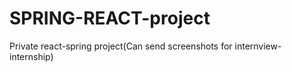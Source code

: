 # SPRING-REACT-project
Private react-spring project(Can send screenshots for internview-internship)
